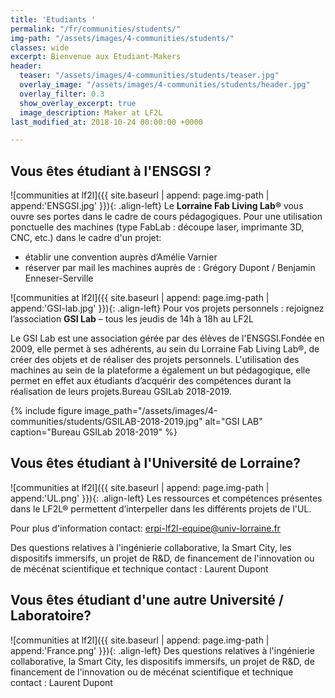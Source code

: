 ```yaml
---
title: 'Etudiants '
permalink: "/fr/communities/students/"
img-path: "/assets/images/4-communities/students/"
classes: wide
excerpt: Bienvenue aux Etudiant-Makers
header:
  teaser: "/assets/images/4-communities/students/teaser.jpg"
  overlay_image: "/assets/images/4-communities/students/header.jpg"
  overlay_filter: 0.3
  show_overlay_excerpt: true
  image_description: Maker at LF2L
last_modified_at: 2018-10-24 00:00:00 +0000

---
```



## Vous êtes étudiant à l'ENSGSI ?


![communities at lf2l]({{ site.baseurl | append: page.img-path | append:'ENSGSI.jpg' }}){: .align-left}
Le **Lorraine Fab Living Lab®** vous ouvre ses portes dans le cadre de cours pédagogiques. Pour une utilisation ponctuelle des machines (type FabLab : découpe laser, imprimante 3D, CNC, etc.) dans le cadre d'un projet: 

- établir une convention auprès d’Amélie Varnier
- réserver par mail les machines auprès de : Grégory Dupont /  Benjamin Enneser-Serville

![communities at lf2l]({{ site.baseurl | append: page.img-path | append:'GSI-lab.jpg' }}){: .align-left}
Pour vos projets personnels : rejoignez l’association **GSI Lab** – tous les jeudis de 14h à 18h au LF2L

Le GSI Lab est une association gérée par des élèves de l'ENSGSI.Fondée en 2009, elle permet à ses adhérents, au sein du Lorraine Fab Living Lab®, de créer  des  objets  et  de  réaliser  des  projets  personnels.  L'utilisation  des machines  au  sein  de  la  plateforme  a  également  un  but  pédagogique,  elle permet en  effet aux étudiants d’acquérir des compétences durant la réalisation de leurs projets.Bureau GSILab 2018-2019.



{% include figure 
    image_path="/assets/images/4-communities/students/GSILAB-2018-2019.jpg" alt="GSI LAB" 
    caption="Bureau GSILab 2018-2019" 
%}



## Vous êtes étudiant à l'Université de Lorraine?

![communities at lf2l]({{ site.baseurl | append: page.img-path | append:'UL.png' }}){: .align-left}
Les ressources et compétences présentes dans le LF2L® permettent d’interpeller dans les différents projets de l'UL.

Pour plus d'information contact: erpi-lf2l-equipe@univ-lorraine.fr

Des questions relatives à l'ingénierie collaborative, la Smart City, les dispositifs immersifs, un projet de R&D, de financement de l'innovation ou de mécénat scientifique et technique contact : Laurent Dupont

## Vous êtes étudiant d'une autre Université / Laboratoire?

![communities at lf2l]({{ site.baseurl | append: page.img-path | append:'France.png' }}){: .align-left}
Des questions relatives à l'ingénierie collaborative, la Smart City, les dispositifs immersifs, un projet de R&D, de financement de l'innovation ou de mécénat scientifique et technique contact : Laurent Dupont